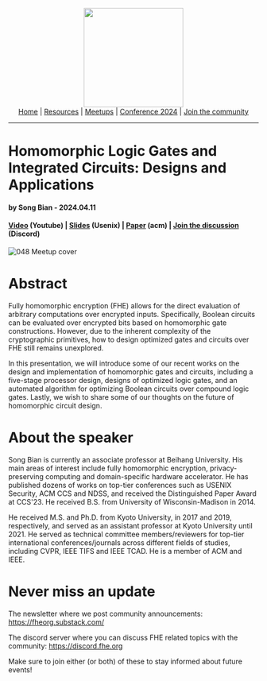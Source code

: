 <!-- Main header navigation -->
<p align="center">
  <img width="200" src="https://user-images.githubusercontent.com/5758427/180978488-db825482-5a58-4c7c-9589-c494a6f0be04.png"><br/>
  <a href="https://fhe-org.github.io">Home</a> | <a href="https://fhe-org.github.io/resources">Resources</a> | <a href="https://fhe-org.github.io/meetups/">Meetups</a> | <a href="https://fhe-org.github.io/conferences/conference-2024/">Conference 2024</a> | <a href="https://fhe-org.github.io/community">Join the community</a>
</p>
<hr/>
<!-- /Main header navigation -->


# Homomorphic Logic Gates and Integrated Circuits: Designs and Applications
#### by Song Bian - 2024.04.11
#### <a href="https://www.youtube.com/watch?v=QeBFLtTkFXU&list=PLnbmMskCVh1chnSM8Jjy6Nk3IH6fpn7MM&index=1">Video</a> (Youtube) | <a href="https://www.usenix.org/conference/usenixsecurity21/presentation/matsuoka">Slides</a> (Usenix) | <a href="https://dl.acm.org/doi/abs/10.1145/3474366.3486927">Paper</a> (acm) | <a href="https://discord.fhe.org">Join the discussion</a> (Discord)

![048 Meetup cover](https://github.com/FHE-org/fhe-org.github.io/assets/37557436/f606f3a0-2a23-4c1a-a047-86b6d3c2248a)

# Abstract

Fully homomorphic encryption (FHE) allows for the direct evaluation of arbitrary computations over encrypted inputs. Specifically, Boolean circuits can be evaluated over encrypted bits based on homomorphic gate constructions. However, due to the inherent complexity of the cryptographic primitives, how to design optimized gates and circuits over FHE still remains unexplored.

In this presentation, we will introduce some of our recent works on the design and implementation of homomorphic gates and circuits, including a five-stage processor design, designs of optimized logic gates, and an automated algorithm for optimizing Boolean circuits over compound logic gates. Lastly, we wish to share some of our thoughts on the future of homomorphic circuit design.


# About the speaker

Song Bian is currently an associate professor at Beihang University. His main areas of interest include fully homomorphic encryption, privacy-preserving computing and domain-specific hardware accelerator. He has published dozens of works on top-tier conferences such as USENIX Security, ACM CCS and NDSS, and received the Distinguished Paper Award at CCS'23. He received B.S. from University of Wisconsin-Madison in 2014.

He received M.S. and Ph.D. from Kyoto University, in 2017 and 2019, respectively, and served as an assistant professor at Kyoto University until 2021. He served as technical committee members/reviewers for top-tier international conferences/journals across different fields of studies, including CVPR, IEEE TIFS and IEEE TCAD. He is a member of ACM and IEEE.

# Never miss an update

The newsletter where we post community announcements: https://fheorg.substack.com/

The discord server where you can discuss FHE related topics with the community: https://discord.fhe.org

Make sure to join either (or both) of these to stay informed about future events!
